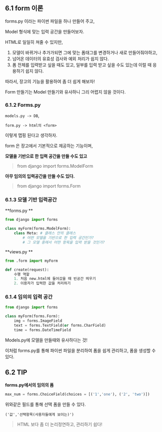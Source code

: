 ## 6.1 form 이론

forms.py 이라는 파이썬 파일을 하나 만들어 주고,

Model 형식에 맞는 입력 공간을 만들어보자.

HTML로 일일히 쳐줄 수 있지만,

1. 모델이 바뀌거나 추가가되면 그에 맞는 폼태그를 변경하거나 새로 만들어줘야하고,
2. 넘어온 데이터의 유효성 검사와 예외 처리가 쉽지 않다.
3. 폼 전체를 입력받고 싶을 때도 있고, 일부를 입력 받고 싶을 수도 있는데 이럴 때 응용하기 쉽지 않다.

따라서, 장고의 기능을 활용하여 좀 더 쉽게 해보자!

Form 만들기는 Model 만들기와 유사하니 그리 어렵지 않을 것이다.

### 6.1.2 Forms.py

`models.py -> DB`,

`form.py -> html의 <form>`

이렇게 맵핑 된다고 생각하자.

form 은 장고에서 기본적으로 제공하는 기능이며,

**모델을 기반으로 한 입력 공간을 만들 수도 있고**

> from django import forms.ModelForm

**아무 임의의 입력공간을 만들 수도 있다.**

> from django import forms.Form

### 6.1.3 모델 기반 입력공간

**forms.py **

```python
from django import forms

class myForm(forms.ModelForm):
    class Meta: # 클래스 안의 클래스
        # 어떤 모델을 기반으로 한 입력 공간인가?
        # 그 모델 중에서 어떤 항목을 입력 받을 것인가?
```

**views.py **

```python
from .form import myForm 

def create(request):
    수행 역할
    1. 처음 new.html에 들어갔을 때 빈공간 띄우기
    2. 이용자가 입력한 값을 처리하기

```

### 6.1.4 임의의 입력 공간

```python
from django import forms

class myForm(forms.Form):
    img = forms.ImageField
    text = forms.TextField(or forms.CharField)
    time = forms.DateTimeField
```

Models.py에 모델을 만들때와 유사하다는 것!

이처럼 forms.py를 통해 파이썬 파일을 분리하여 폼을 쉽게 관리하고, 폼을 생성할 수 있다.



## 6.2 TIP

**forms.py에서의 임의의 폼**

```python
max_num = forms.ChoiceField(choices = [('1','one'), ('2', 'two')])
```

위와같은 필드를 통해 선택 폼을 만들 수 있다.

`('값','선택항목(사용자들에게 보이는)')`

> HTML 보다 좀 더 논리정연하고, 관리하기 쉽다!